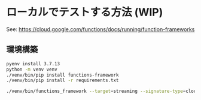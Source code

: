 # ローカルでテストする方法 (WIP)

See: https://cloud.google.com/functions/docs/running/function-frameworks

## 環境構築

```sh
pyenv install 3.7.13
python -m venv venv
./venv/bin/pip install functions-framework 
./venv/bin/pip install -r requirements.txt  
```

```sh
./venv/bin/functions_framework --target=streaming --signature-type=cloudevent  
```
